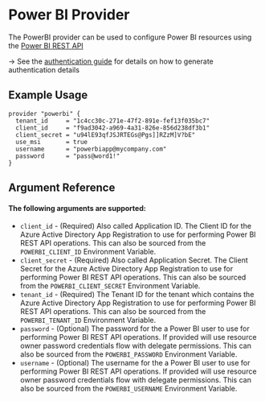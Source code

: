 # Power BI Provider
The PowerBI provider can be used to configure Power BI resources using the [Power BI REST API](https://docs.microsoft.com/en-us/rest/api/power-bi/)

-> See the [authentication guide](guides/authentication.md) for details on how to generate authentication details

## Example Usage
```hcl
provider "powerbi" {
  tenant_id     = "1c4cc30c-271e-47f2-891e-fef13f035bc7"
  client_id     = "f9ad3042-a969-4a31-826e-856d238df3b1"
  client_secret = "u94lE93qfJSJRTEGs@Pgs]]RZzM]V?bE"
  use_msi       = true
  username      = "powerbiapp@mycompany.com"
  password      = "pass@word1!"
}
```

## Argument Reference
#### The following arguments are supported:
<!-- docgen:NonComputedParameters -->
* `client_id` - (Required) Also called Application ID. The Client ID for the Azure Active Directory App Registration to use for performing Power BI REST API operations. This can also be sourced from the `POWERBI_CLIENT_ID` Environment Variable.
* `client_secret` - (Required) Also called Application Secret. The Client Secret for the Azure Active Directory App Registration to use for performing Power BI REST API operations. This can also be sourced from the `POWERBI_CLIENT_SECRET` Environment Variable.
* `tenant_id` - (Required) The Tenant ID for the tenant which contains the Azure Active Directory App Registration to use for performing Power BI REST API operations. This can also be sourced from the `POWERBI_TENANT_ID` Environment Variable.
* `password` - (Optional) The password for the a Power BI user to use for performing Power BI REST API operations. If provided will use resource owner password credentials flow with delegate permissions. This can also be sourced from the `POWERBI_PASSWORD` Environment Variable.
* `username` - (Optional) The username for the a Power BI user to use for performing Power BI REST API operations. If provided will use resource owner password credentials flow with delegate permissions. This can also be sourced from the `POWERBI_USERNAME` Environment Variable.
<!-- /docgen -->
